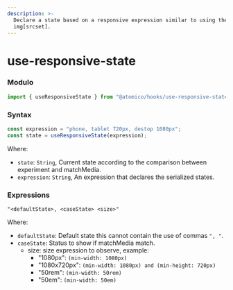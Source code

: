 ```yaml
---
description: >-
  Declare a state based on a responsive expression similar to using the tag
  img[srcset].
---
```


# use-responsive-state

### Modulo

```javascript
import { useResponsiveState } from "@atomico/hooks/use-responsive-state";
```

### Syntax

```jsx
const expression = "phone, tablet 720px, destop 1080px";
const state = useResponsiveState(expression);
```

Where:

- `state`: `String`, Current state according to the comparison between experiment and matchMedia.
- `expression`: `String`, An expression that declares the serialized states.

### Expressions

```text
"<defaultState>, <caseState> <size>"
```

Where:

- `defaultState`: Default state this cannot contain the use of commas `", "`.
- `caseState`: Status to show if matchMedia match.
  - size: size expression to observe, example:
    - "1080px": `(min-width: 1080px)`
    - "1080x720px": `(min-width: 1080px) and (min-height: 720px)`
    - "50rem": `(min-width: 50rem)`
    - "50em": `(min-width: 50em)`

